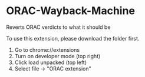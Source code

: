 # ORAC-Wayback-Machine
Reverts ORAC verdicts to what it should be

To use this extension, please download the folder first.

1. Go to chrome://extensions
2. Turn on developer mode (top right)
3. Click load unpacked (top left)
4. Select file -> "ORAC extension"
